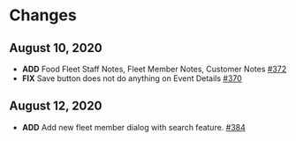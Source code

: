 # Changes
## August 10, 2020
- **ADD** Food Fleet Staff Notes, Fleet Member Notes, Customer Notes [#372](https://github.com/FreshinUp/foodfleet/issues/372)
- **FIX** Save button does not do anything on Event Details [#370](https://github.com/FreshinUp/foodfleet/issues/370)
## August 12, 2020
- **ADD** Add new fleet member dialog with search feature. [#384](https://github.com/FreshinUp/foodfleet/issues/384)
